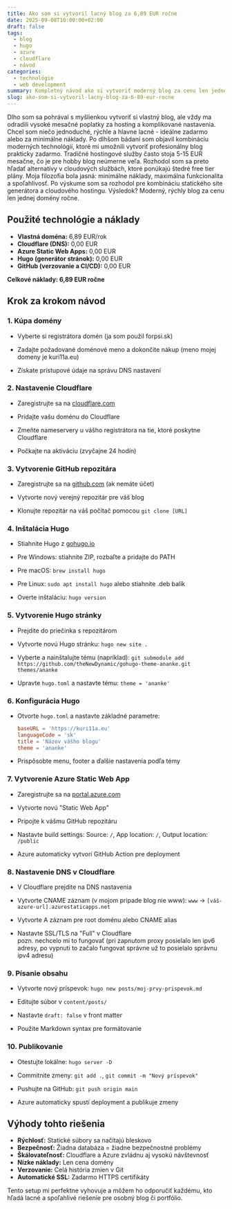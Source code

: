 ```yaml
---
title: Ako som si vytvoril lacný blog za 6,89 EUR ročne
date: 2025-09-08T10:00:00+02:00
draft: false
tags:
  - blog
  - hugo
  - azure
  - cloudflare
  - návod
categories:
  - technológie
  - web development
summary: Kompletný návod ako si vytvoriť moderný blog za cenu len jednej domény ročne pomocou Hugo, Azure Static Web Apps a Cloudflare.
slug: ako-som-si-vytvoril-lacny-blog-za-6-89-eur-rocne
---
```

<p style="text-align:block;">Dlho som sa pohrával s myšlienkou vytvoriť si vlastný blog, ale
vždy ma odradili vysoké mesačné poplatky za hosting a komplikované nastavenia. Chcel som niečo jednoduché, rýchle a hlavne lacné - ideálne zadarmo alebo za minimálne náklady. Po dlhšom bádaní som objavil kombináciu moderných technológií,  ktoré mi umožnili vytvoriť profesionálny blog prakticky zadarmo. Tradičné hostingové služby často stoja 5-15 EUR mesačne, čo je pre hobby blog neúmerne veľa. Rozhodol som sa preto hľadať alternatívy v cloudových službách, ktoré ponúkajú štedré free tier plány. Moja filozofia bola jasná: minimálne náklady, maximálna funkcionalita a spoľahlivosť. Po výskume som sa rozhodol pre kombináciu statického site generátora a cloudového hostingu. Výsledok? Moderný, rýchly blog za cenu len jednej domény ročne.</p>

## Použité technológie a náklady

* **Vlastná doména:** 6,89 EUR/rok
* **Cloudflare (DNS):** 0,00 EUR
* **Azure Static Web Apps:** 0,00 EUR  
* **Hugo (generátor stránok):** 0,00 EUR
* **GitHub (verzovanie a CI/CD):** 0,00 EUR

**Celkové náklady: 6,89 EUR ročne**

## Krok za krokom návod

### 1. Kúpa domény

* Vyberte si registrátora domén (ja som použil forpsi.sk)

* Zadajte požadované doménové meno a dokončite nákup (meno mojej domeny je kuri11a.eu)
* Získate prístupové údaje na správu DNS nastavení

### 2. Nastavenie Cloudflare

* Zaregistrujte sa na [cloudflare.com](https://cloudflare.com)

* Pridajte vašu doménu do Cloudflare
* Zmeňte nameservery u vášho registrátora na tie, ktoré poskytne Cloudflare
* Počkajte na aktiváciu (zvyčajne 24 hodín)

### 3. Vytvorenie GitHub repozitára

* Zaregistrujte sa na [github.com](https://github.com) (ak nemáte účet)

* Vytvorte nový verejný repozitár pre váš blog
* Klonujte repozitár na váš počítač pomocou `git clone [URL]`

### 4. Inštalácia Hugo

* Stiahnite Hugo z [gohugo.io](https://gohugo.io/installation/)

* Pre Windows: stiahnite ZIP, rozbaľte a pridajte do PATH
* Pre macOS: `brew install hugo`
* Pre Linux: `sudo apt install hugo` alebo stiahnite .deb balík
* Overte inštaláciu: `hugo version`

### 5. Vytvorenie Hugo stránky

* Prejdite do priečinka s repozitárom

* Vytvorte novú Hugo stránku: `hugo new site .`
* Vyberte a nainštalujte tému (napríklad): `git submodule add https://github.com/theNewDynamic/gohugo-theme-ananke.git themes/ananke`
* Upravte `hugo.toml` a nastavte tému: `theme = 'ananke'`

### 6. Konfigurácia Hugo

* Otvorte `hugo.toml` a nastavte základné parametre:

  ```toml
  baseURL = 'https://kuri11a.eu'
  languageCode = 'sk'
  title = 'Názov vášho blogu'
  theme = 'ananke'
  ```

* Prispôsobte menu, footer a ďalšie nastavenia podľa témy

### 7. Vytvorenie Azure Static Web App

* Zaregistrujte sa na [portal.azure.com](https://portal.azure.com)

* Vytvorte novú "Static Web App"
* Pripojte k vášmu GitHub repozitáru
* Nastavte build settings: Source: `/`, App location: `/`, Output location: `/public`
* Azure automaticky vytvorí GitHub Action pre deployment

### 8. Nastavenie DNS v Cloudflare

* V Cloudflare prejdite na DNS nastavenia

* Vytvorte CNAME záznam (v mojom pripade blog nie www): `www` → `[váš-azure-url].azurestaticapps.net`
* Vytvorte A záznam pre root doménu alebo CNAME alias
* Nastavte SSL/TLS na "Full" v Cloudflare
<br>pozn. nechcelo mi to fungovať (pri zapnutom proxy posielalo len ipv6 adresy, po vypnuti to začalo fungovat správne už to posielalo správnu ipv4 adresu)

### 9. Písanie obsahu

* Vytvorte nový príspevok: `hugo new posts/moj-prvy-prispevok.md`

* Editujte súbor v `content/posts/`
* Nastavte `draft: false` v front matter
* Použite Markdown syntax pre formátovanie

### 10. Publikovanie

* Otestujte lokálne: `hugo server -D`

* Commitnite zmeny: `git add .`, `git commit -m "Nový príspevok"`
* Pushujte na GitHub: `git push origin main`
* Azure automaticky spustí deployment a publikuje zmeny

## Výhody tohto riešenia

* **Rýchlosť:** Statické súbory sa načítajú bleskovo
* **Bezpečnosť:** Žiadna databáza = žiadne bezpečnostné problémy
* **Škálovateľnosť:** Cloudflare a Azure zvládnu aj vysokú návštevnosť
* **Nízke náklady:** Len cena domény
* **Verzovanie:** Celá história zmien v Git
* **Automatické SSL:** Zadarmo HTTPS certifikáty

Tento setup mi perfektne vyhovuje a môžem ho odporučiť každému, kto hľadá lacné a spoľahlivé riešenie pre osobný blog či portfólio.
